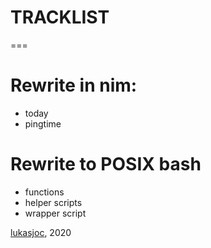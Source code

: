 # TRACKLIST
===

# Rewrite in nim:
- today
- pingtime


# Rewrite to POSIX bash
- functions
- helper scripts
- wrapper script

[lukasjoc](https://lukasjoc.com), 2020

